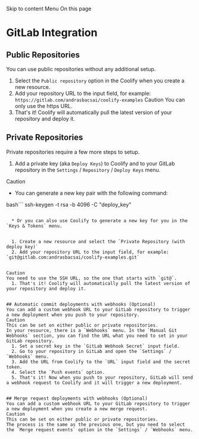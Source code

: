 Skip to content
Menu
On this page
# GitLab Integration ​
## Public Repositories ​
You can use public repositories without any additional setup.
  1. Select the `Public repository` option in the Coolify when you create a new resource.
  2. Add your repository URL to the input field, for example: `https://gitlab.com/andrasbacsai/coolify-examples`
Caution
You can only use the https URL.
  3. That's it! Coolify will automatically pull the latest version of your repository and deploy it.


## Private Repositories ​
Private repositories require a few more steps to setup.
  1. Add a private key (aka `Deploy Keys`) to Coolify and to your GitLab repository in the `Settings` / `Repository` / `Deploy Keys` menu.


Caution
  * You can generate a new key pair with the following command:


bash```
ssh-keygen -t rsa -b 4096 -C "deploy_key"
```

  * Or you can also use Coolify to generate a new key for you in the `Keys & Tokens` menu.


  1. Create a new resource and select the `Private Repository (with deploy key)`
  2. Add your repository URL to the input field, for example: `git@gitlab.com:andrasbacsai/coolify-examples.git`


Caution
You need to use the SSH URL, so the one that starts with `git@`.
  1. That's it! Coolify will automatically pull the latest version of your repository and deploy it.


## Automatic commit deployments with webhooks (Optional) ​
You can add a custom webhook URL to your GitLab repository to trigger a new deployment when you push to your repository.
Caution
This can be set on either public or private repositories.
In your resource, there is a `Webhooks` menu. In the `Manual Git Webhooks` section, you can find the URL what you need to set in your GitLab repository.
  1. Set a secret key in the `GitLab Webhook Secret` input field.
  2. Go to your repository in GitLab and open the `Settings` / `Webhooks` menu.
  3. Add the URL from Coolify to the `URL` input field and the secret token.
  4. Select the `Push events` option.
  5. That's it! Now when you push to your repository, GitLab will send a webhook request to Coolify and it will trigger a new deployment.


## Merge request deployments with webhooks (Optional) ​
You can add a custom webhook URL to your GitLab repository to trigger a new deployment when you create a new merge request.
Caution
This can be set on either public or private repositories.
The process is the same as the previous one, but you need to select the `Merge request events` option in the `Settings` / `Webhooks` menu.
